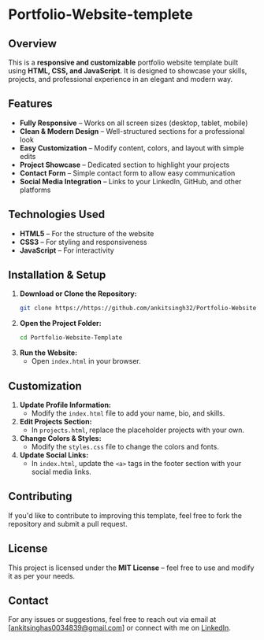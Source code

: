 # Portfolio-Website-templete
## Overview
This is a **responsive and customizable** portfolio website template built using **HTML, CSS, and JavaScript**. It is designed to showcase your skills, projects, and professional experience in an elegant and modern way.

## Features
- **Fully Responsive** – Works on all screen sizes (desktop, tablet, mobile)
- **Clean & Modern Design** – Well-structured sections for a professional look
- **Easy Customization** – Modify content, colors, and layout with simple edits
- **Project Showcase** – Dedicated section to highlight your projects
- **Contact Form** – Simple contact form to allow easy communication
- **Social Media Integration** – Links to your LinkedIn, GitHub, and other platforms

## Technologies Used
- **HTML5** – For the structure of the website
- **CSS3** – For styling and responsiveness
- **JavaScript** – For interactivity

## Installation & Setup
1. **Download or Clone the Repository:**
   ```sh
   git clone https://https://github.com/ankitsingh32/Portfolio-Website-templete
   ```
2. **Open the Project Folder:**
   ```sh
   cd Portfolio-Website-Template
   ```
3. **Run the Website:**
   - Open `index.html` in your browser.

## Customization
1. **Update Profile Information:**
   - Modify the `index.html` file to add your name, bio, and skills.
2. **Edit Projects Section:**
   - In `projects.html`, replace the placeholder projects with your own.
3. **Change Colors & Styles:**
   - Modify the `styles.css` file to change the colors and fonts.
4. **Update Social Links:**
   - In `index.html`, update the `<a>` tags in the footer section with your social media links.

## Contributing
If you'd like to contribute to improving this template, feel free to fork the repository and submit a pull request.

## License
This project is licensed under the **MIT License** – feel free to use and modify it as per your needs.

## Contact
For any issues or suggestions, feel free to reach out via email at [ankitsinghas0034839@gmail.com] or connect with me on [LinkedIn](https://linkedin.com/in/ankitsinghankit/).


 
